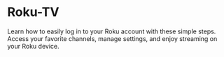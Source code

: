 # Roku-TV
Learn how to easily log in to your Roku account with these simple steps. Access your favorite channels, manage settings, and enjoy streaming on your Roku device.
